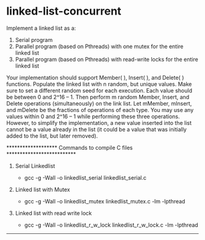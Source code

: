 # linked-list-concurrent
Implement a linked list as a:
1. Serial program
2. Parallel program (based on Pthreads) with one mutex for the entire linked list
3. Parallel program (based on Pthreads) with read-write locks for the entire linked list

Your implementation should support Member( ), Insert( ), and Delete( ) functions. Populate the linked list with n random, but unique values. Make sure to set a different random seed for each execution. Each value should be between 0 and 2^16 – 1. Then perform m random Member, Insert, and Delete operations (simultaneously) on the link list. Let mMember, mInsert, and mDelete be the fractions of operations of each type. You may use any values within 0 and 2^16 – 1 while performing these three operations. However, to simplify the implementation, a new value inserted into the list cannot be a value already in the list (it could be a value that was initially added to the list, but later removed).

******************* Commands to compile C files **************************
1. Serial Linkedlist
	- gcc -g -Wall -o linkedlist_serial linkedlist_serial.c

2. Linked list with Mutex
	- gcc -g -Wall -o linkedlist_mutex linkedlist_mutex.c -lm -lpthread

3. Linked list with read write lock
	- gcc -g -Wall -o linkedlist_r_w_lock linkedlist_r_w_lock.c -lm -lpthread

***************************************************************************

